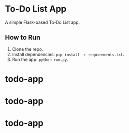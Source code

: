 # To-Do List App

A simple Flask-based To-Do List app.

## How to Run
1. Clone the repo.
2. Install dependencies: `pip install -r requirements.txt`.
3. Run the app: `python run.py`.
# todo-app
# todo-app
# todo-app
